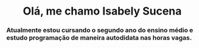 <h1 align="center">Olá, me chamo Isabely Sucena</h1>

 ### Atualmente estou cursando o segundo ano do ensino médio e estudo programação de maneira autodidata nas horas vagas.
